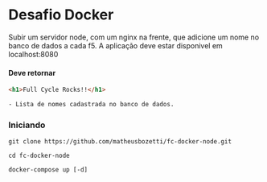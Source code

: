 # Desafio Docker

Subir um servidor node, com um nginx na frente, que adicione um nome no banco de dados a cada f5.
A aplicação deve estar disponivel em localhost:8080

#### Deve retornar

```html
<h1>Full Cycle Rocks!!</h1>

- Lista de nomes cadastrada no banco de dados.
```

### Iniciando

```
git clone https://github.com/matheusbozetti/fc-docker-node.git

cd fc-docker-node

docker-compose up [-d]
```
